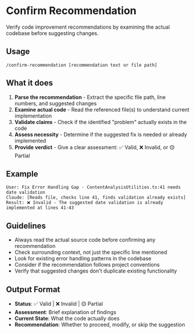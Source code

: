 # Confirm Recommendation

Verify code improvement recommendations by examining the actual codebase before suggesting changes.

## Usage
```
/confirm-recommendation [recommendation text or file path]
```

## What it does
1. **Parse the recommendation** - Extract the specific file path, line numbers, and suggested changes
2. **Examine actual code** - Read the referenced file(s) to understand current implementation
3. **Validate claims** - Check if the identified "problem" actually exists in the code
4. **Assess necessity** - Determine if the suggested fix is needed or already implemented
5. **Provide verdict** - Give a clear assessment: ✅ Valid, ❌ Invalid, or 🟡 Partial

## Example
```
User: Fix Error Handling Gap - ContentAnalysisUtilities.ts:41 needs date validation
Claude: [Reads file, checks line 41, finds validation already exists]
Result: ❌ Invalid - The suggested date validation is already implemented at lines 41-43
```

## Guidelines
- Always read the actual source code before confirming any recommendation
- Check surrounding context, not just the specific line mentioned
- Look for existing error handling patterns in the codebase
- Consider if the recommendation follows project conventions
- Verify that suggested changes don't duplicate existing functionality

## Output Format
- **Status**: ✅ Valid | ❌ Invalid | 🟡 Partial
- **Assessment**: Brief explanation of findings
- **Current State**: What the code actually does
- **Recommendation**: Whether to proceed, modify, or skip the suggestion